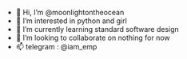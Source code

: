 - 👋 Hi, I’m @moonlightontheocean
- 👀 I’m interested in python and girl
- 🌱 I’m currently learning standard software design
- 💞️ I’m looking to collaborate on nothing for now
- 📫 telegram : @iam_emp

<!---
moonlightontheocean/moonlightontheocean is a ✨ special ✨ repository because its `README.md` (this file) appears on your GitHub profile.
You can click the Preview link to take a look at your changes.
--->
